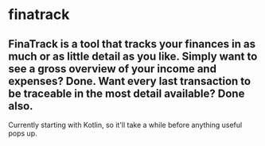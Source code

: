 # finatrack
## FinaTrack is a tool that tracks your finances in as much or as little detail as you like. Simply want to see a gross overview of your income and expenses? Done. Want every last transaction to be traceable in the most detail available? Done also.

Currently starting with Kotlin, so it'll take a while before anything useful pops up.